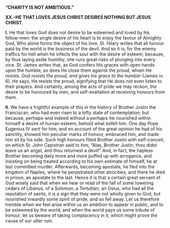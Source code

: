 
**“CHARITY IS NOT AMBITIOUS.”**

**XX.–HE THAT LOVES JESUS CHRIST DESIRES NOTHING BUT JESUS CHRIST**.

**I\.** He that loves God does not desire to be esteemed and loved by his fellow-men: the single desire of his heart is to enjoy the favour of Almighty God, Who alone forms the object of his love. St. Hilary writes that all honour paid by the world is the business of the devil. And so it is; for the enemy traffics for hell when he infects the soul with the desire of esteem; because, by thus laying aside humility, she runs great risks of plunging into every vice. St. James writes that, as God confers His graces with open hands upon the humble, so does He close them against the proud, whom He resists. _God resists the proud, and gives his grace to the humble_-(James iv. 6). He says, He resists the proud, signifying that He does not even listen to their prayers. And certainly, among the acts of pride we may reckon, the desire to be honoured by men, and self-exaltation at receiving honours from them.

**II\.** We have a frightful example of this in the history of Brother Justin the Franciscan, who had even risen to a lofty state of contemplation; but because, perhaps-and indeed without a perhaps-he nourished within himself a desire of human esteem, behold what befell him. One day Pope Eugenius IV sent for him; and on account of the great opinion he had of his sanctity, showed him peculiar marks of honour, embraced him, and made him sit by his side. Such high honours filled Brother Justin with self-conceit; on which St. John Capistran said to him, “Alas, Brother Justin, thou didst leave us an angel, and thou returnest a devil!” And, in fact, the hapless Brother becoming daily more and more puffed up with arrogance, and insisting on being treated according to his own estimate of himself, he at last committed murder. Afterwards, becoming apostate, he fled into the kingdom of Naples, where he perpetrated other atrocities, and there he died in prison, an apostate to the last. Hence it is that a certain great servant of God wisely said that when we hear or read of the fall of some towering cedars of Libanus, of a Solomon, a Tertullian, an Osius, who had all the reputation of saints, it is a sign that they were not wholly given to God, but nourished inwardly some spirit of pride, and so fell away. Let us therefore tremble when we feel arise within us an ambition to appear in public, and to be esteemed by the world; and when the world pays us some tribute of honour, let us beware of taking complacency in it, which might prove the cause of our utter ruin.


